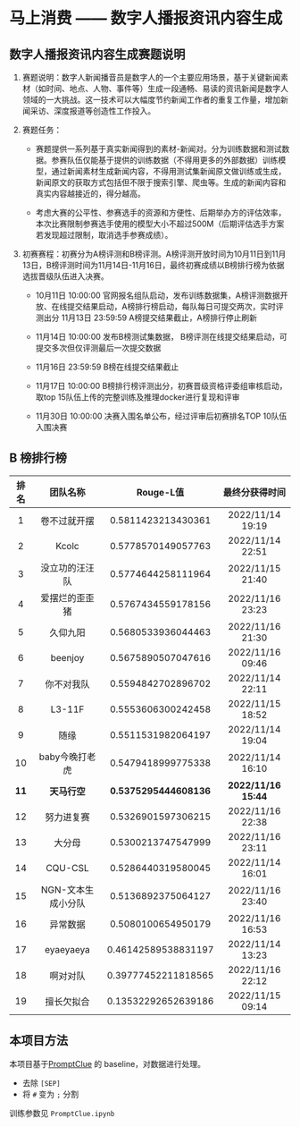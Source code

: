# 马上消费 —— 数字人播报资讯内容生成

## 数字人播报资讯内容生成赛题说明

1. 赛题说明：数字人新闻播音员是数字人的一个主要应用场景，基于关键新闻素材（如时间、地点、人物、事件等）生成一段通畅、易读的资讯新闻是数字人领域的一大挑战。这一技术可以大幅度节约新闻工作者的重复工作量，增加新闻采访、深度报道等创造性工作投入。

2. 赛题任务：

   - 赛题提供一系列基于真实新闻得到的素材-新闻对。分为训练数据和测试数据。参赛队伍仅能基于提供的训练数据（不得用更多的外部数据）训练模型，通过新闻素材生成新闻内容，不得用测试集新闻原文做训练或生成，新闻原文的获取方式包括但不限于搜索引擎、爬虫等。生成的新闻内容和真实内容越接近的，得分越高。

   - 考虑大赛的公平性、参赛选手的资源和方便性、后期举办方的评估效率，本次比赛限制参赛选手使用的模型大小不超过500M（后期评估选手方案若发现超过限制，取消选手参赛成绩）。

3. 初赛赛程：初赛分为A榜评测和B榜评测。A榜评测开放时间为10月11日到11月13日，B榜评测时间为11月14日-11月16日，最终初赛成绩以B榜排行榜为依据选拔晋级队伍进入决赛。

   - 10月11日 10:00:00 官网报名组队启动，发布训练数据集，A榜评测数据开放、在线提交结果启动，A榜排行榜启动，每队每日可提交两次，实时评测出分
     11月13日 23:59:59 A榜提交结果截止，A榜排行停止刷新

   - 11月14日 10:00:00 发布B榜测试集数据， B榜评测在线提交结果启动，可提交多次但仅评测最后一次提交数据

   - 11月16日 23:59:59 B榜在线提交结果截止

   - 11月17日 10:00:00 B榜排行榜评测出分，初赛晋级资格评委组审核启动，取top 15队伍上传的完整训练及推理docker进行复现和评审

   - 11月30日 10:00:00 决赛入围名单公布，经过评审后初赛排名TOP 10队伍入围决赛

## B 榜排行榜

| 排名 | 团队名称 | Rouge-L值 | 最终分获得时间 |
| :--: | :------: | :-------: | :------------: |
| 1    | 卷不过就开摆   | 0.5811423213430361 | 2022/11/14 19:19 |
| 2    | Kcolc          | 0.5778570149057763 | 2022/11/14 22:51 |
| 3    | 没立功的汪汪队 | 0.5774644258111964 | 2022/11/15 21:40 |
| 4    | 爱摆烂的歪歪猪 | 0.5767434559178156 | 2022/11/16 23:23 |
| 5    | 久仰九阳       | 0.5680533936044463 | 2022/11/16 21:30 |
| 6    | beenjoy        | 0.5675890507047616 | 2022/11/16 09:46 |
| 7    | 你不对我队     | 0.5594842702896702 | 2022/11/14 22:11 |
| 8    | L3-11F         | 0.5553606300242458 | 2022/11/15 18:52 |
| 9    | 随缘           | 0.5511531982064197 | 2022/11/14 19:04 |
| 10   | baby今晚打老虎 | 0.5479418999775338 | 2022/11/14 16:10 |
| **11** | **天马行空**       | **0.5375295444608136** | **2022/11/16 15:44** |
| 12   | 努力进复赛         | 0.5326901597306215  | 2022/11/16 22:38 |
| 13   | 大分母             | 0.5300213747547999  | 2022/11/16 23:11 |
| 14   | CQU-CSL            | 0.5286440319580045  | 2022/11/14 16:01 |
| 15   | NGN-文本生成小分队 | 0.5136892375064127  | 2022/11/16 23:40 |
| 16   | 异常数据           | 0.5080100654950179  | 2022/11/16 16:53 |
| 17   | eyaeyaeya          | 0.46142589538831197 | 2022/11/14 13:23 |
| 18   | 啊对对队           | 0.39777452211818565 | 2022/11/16 22:12 |
| 19   | 擅长欠拟合         | 0.13532292652639186 | 2022/11/15 09:14 |

##  本项目方法

本项目基于[PromptClue](https://github.com/clue-ai/PromptCLUE) 的 baseline，对数据进行处理。

- 去除 `[SEP]`
- 将 `#` 变为 `;` 分割

训练参数见 `PromptClue.ipynb`




